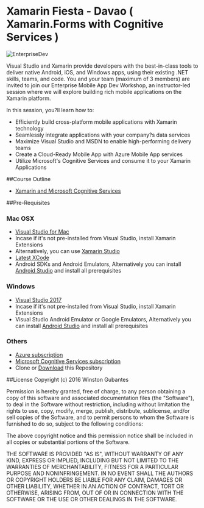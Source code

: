 # Xamarin Fiesta - Davao ( Xamarin.Forms with Cognitive Services )

![EnterpriseDev](https://github.com/winstongubantes/Xamarin-Fiesta/blob/master/Assets/xamarin_fiesta.jpg)

Visual Studio and Xamarin provide developers with the best-in-class tools to deliver native Android, iOS, and Windows apps, using their existing .NET skills, teams, and code. 
You and your team (maximum of 3 members) are invited to join our Enterprise Mobile App Dev Workshop, an instructor-led session where we will explore building rich mobile applications on the Xamarin platform.

In this session, you?ll learn how to:
* Efficiently build cross-platform mobile applications with Xamarin technology
* Seamlessly integrate applications with your company?s data services
* Maximize Visual Studio and MSDN to enable high-performing delivery teams
* Create a Cloud-Ready Mobile App with Azure Mobile App services
* Utilize Microsoft's Cognitive Services and consume it to your Xamarin Applications

##Course Outline
* [Xamarin and Microsoft Cognitive Services](https://github.com/winstongubantes/Xamarin-Fiesta)


##Pre-Requisites
### Mac OSX
* [Visual Studio for Mac](https://www.visualstudio.com/vs/visual-studio-mac/)
* Incase if it's not pre-installed from Visual Studio, install Xamarin Extensions
* Alternatively, you can use [Xamarin Studio](https://www.xamarin.com/download) 
* [Latest XCode](https://itunes.apple.com/ph/app/xcode/id497799835?mt=12) 
* Android SDKs and Android Emulators, Alternatively you can install [Android Studio](https://developer.android.com/studio/index.html) and install all prerequisites 

### Windows
* [Visual Studio 2017](https://www.visualstudio.com/vs/visual-studio-2017-rc/#)
* Incase if it's not pre-installed from Visual Studio, install Xamarin Extensions
* Visual Studio Android Emulator or Google Emulators, Alternatively you can install [Android Studio](https://developer.android.com/studio/index.html) and install all prerequisites 

### Others
* [Azure subscription](https://azure.microsoft.com/en-us/free/)
* [Microsoft Cognitive Services subscription](https://www.microsoft.com/cognitive-services/en-us/sign-up)
* Clone or [Download](https://github.com/winstongubantes/Xamarin-Fiesta) this Repository

##License
Copyright (c) 2016 Winston Gubantes

Permission is hereby granted, free of charge, to any person obtaining a copy
of this software and associated documentation files (the "Software"), to deal
in the Software without restriction, including without limitation the rights
to use, copy, modify, merge, publish, distribute, sublicense, and/or sell
copies of the Software, and to permit persons to whom the Software is
furnished to do so, subject to the following conditions:

The above copyright notice and this permission notice shall be included in all
copies or substantial portions of the Software.

THE SOFTWARE IS PROVIDED "AS IS", WITHOUT WARRANTY OF ANY KIND, EXPRESS OR
IMPLIED, INCLUDING BUT NOT LIMITED TO THE WARRANTIES OF MERCHANTABILITY,
FITNESS FOR A PARTICULAR PURPOSE AND NONINFRINGEMENT. IN NO EVENT SHALL THE
AUTHORS OR COPYRIGHT HOLDERS BE LIABLE FOR ANY CLAIM, DAMAGES OR OTHER
LIABILITY, WHETHER IN AN ACTION OF CONTRACT, TORT OR OTHERWISE, ARISING FROM,
OUT OF OR IN CONNECTION WITH THE SOFTWARE OR THE USE OR OTHER DEALINGS IN THE
SOFTWARE.